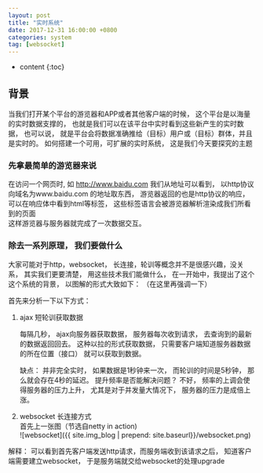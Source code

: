 ```yaml
---
layout: post
title: "实时系统"
date: 2017-12-31 16:00:00 +0800
categories: system
tag: [websocket]
---
```

* content
{:toc}


## 背景
当我们打开某个平台的游览器和APP或者其他客户端的时候， 这个平台是以海量的实时数据支撑的， 也就是我们可以在该平台中实时看到这些新产生的实时数据， 也可以说， 就是平台会将数据准确推给（目标）用户或（目标）群体，并且是实时的。
如何搭建一个可用，可扩展的实时系统， 这是我们今天要探究的主题


<!-- more -->
### 先拿最简单的游览器来说
在访问一个网页时, 如 http://www.baidu.com 我们从地址可以看到， 以http协议向域名为www.baidu.com 的地址取东西， 游览器返回的也是http协议的响应， 可以在响应体中看到html等标签， 这些标签语言会被游览器解析渲染成我们所看到的页面  
这样游览器与服务器就完成了一次数据交互。





### 除去一系列原理， 我们要做什么
大家可能对于http，websocket， 长连接，轮训等概念并不是很感兴趣，没关系， 其实我们更要清楚， 用这些技术我们能做什么， 在一开始中，我提出了这个这个系统的背景， 以图解的形式大致如下： （在这里再强调一下）   




首先来分析一下以下方式：
1. ajax 短轮训获取数据   

    每隔几秒， ajax向服务器获取数据， 服务器每次收到请求， 去查询到的最新的数据返回回去。 
    这种以拉的形式获取数据， 只需要客户端知道服务器数据的所在位置（接口） 就可以获取到数据。  
    
    缺点： 并非完全实时， 如果数据是1秒钟来一次， 而轮训的时间是5秒钟， 那么就会存在4秒的延迟。 提升频率是否能解决问题？ 不好， 频率的上调会使得服务器的压力上升， 尤其是对于并发量大情况下， 服务器的压力是成倍上涨。
    
2. websocket 长连接方式  
    首先上一张图（节选自netty in action)  
![websocket]({{ site.img_blog | prepend: site.baseurl}}/websocket.png)
    
解释： 可以看到首先客户端发送http请求，而服务端收到该请求之后， 知道客户端需要建立websocket， 于是服务端就交给websocket的处理upgrade 